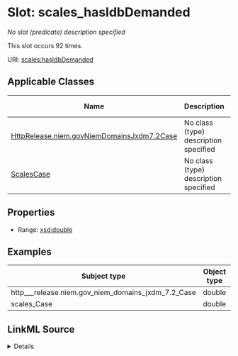 

# Slot: scales_hasIdbDemanded


_No slot (predicate) description specified_






This slot occurs 92 times.


URI: [scales:hasIdbDemanded](http://schemas.scales-okn.org/rdf/scales#hasIdbDemanded)



<!-- no inheritance hierarchy -->





## Applicable Classes

| Name | Description | Modifies Slot |
| --- | --- | --- |
| [HttpRelease.niem.govNiemDomainsJxdm7.2Case](../classes/HttpRelease.niem.govNiemDomainsJxdm7.2Case.md) | No class (type) description specified |  yes  |
| [ScalesCase](../classes/ScalesCase.md) | No class (type) description specified |  yes  |







## Properties

* Range: [xsd:double](http://www.w3.org/2001/XMLSchema#double)






## Examples

| Subject type | Object type | Example subject | Example object | Occurrences |
| --- | --- | --- | --- | --- |
| http___release.niem.gov_niem_domains_jxdm_7.2_Case | double | scales:/CaseCivil | 0.0 | 92 |
| scales_Case | double | scales:/CaseCivil | 0.0 | 92 |




## LinkML Source

<details>

```yaml
name: scales_hasIdbDemanded
annotations:
  count:
    tag: count
    value: 92
description: No slot (predicate) description specified
examples:
- object:
    example_object: '0.0'
    example_object_type: double
    example_predicate: scales:hasIdbDemanded
    example_subject: scales:/CaseCivil
    example_subject_type: http___release.niem.gov_niem_domains_jxdm_7.2_Case
- object:
    example_object: '0.0'
    example_object_type: double
    example_predicate: scales:hasIdbDemanded
    example_subject: scales:/CaseCivil
    example_subject_type: scales_Case
from_schema: scales-kg
rank: 1000
slot_uri: scales:hasIdbDemanded
alias: scales_hasIdbDemanded
domain_of:
- http___release.niem.gov_niem_domains_jxdm_7.2_Case
- scales_Case
range: double

```
</details>